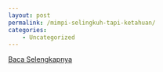 ```yaml
---
layout: post
permalink: /mimpi-selingkuh-tapi-ketahuan/
categories:
    - Uncategorized
---
```


[Baca Selengkapnya](/07)